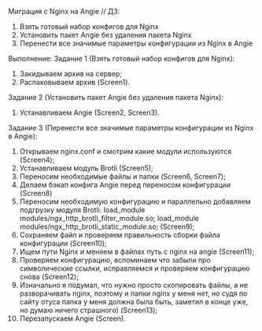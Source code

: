 Миграция с Nginx на Angie // ДЗ: 
1. Взять готовый набор конфигов для Nginx
2. Установить пакет Angie без удаления пакета Nginx
3. Перенести все значимые параметры конфигурации из Nginx в Angie

Выполнение:
Задание 1 (Взять готовый набор конфигов для Nginx):
1) Закидываем архив на сервер;
2) Распаковываем архив (Screen1).

Задание 2 (Установить пакет Angie без удаления пакета Nginx):
1) Устанавливаем Angie (Screen2, Screen3).

Задание 3 (Перенести все значимые параметры конфигурации из Nginx в Angie):
1) Открываем nginx.conf и смотрим какие модули используются (Screen4);
2) Устанавливаем модуль Brotli (Screen5);
3) Переносим необходимые файлы и папки (Screen6, Screen7);
4) Делаем бэкап конфига Angie перед переносом конфигурации (Screen8)
5) Переносим необходимую конфигурацию и параллельно добавляем подгрузку модуля Brotli:
load_module modules/ngx_http_brotli_filter_module.so;
load_module modules/ngx_http_brotli_static_module.so;
(Screen9);
6) Сохраняем файл и проверяем правильность сборки файла конфигурации (Screen10);
7) Ищем пути Nginx и меняем в файлах путь с nginx на angie (Screen11);
8) Проверяем конфигурацию, вспоминаем что забыли про символические ссылки, исправляемся и проверяем конфигурацию снова (Screen12);
9) Изначально я подумал, что нужно просто скопировать файлы, а не разворачивать nginx, поэтому и папки nginx у меня нет, но судя по сайту отуса папка у меня должна была быть, заметил в конце уже, но думаю ничего страшного) (Screen13);
10) Перезапускаем Angie (Screen).
